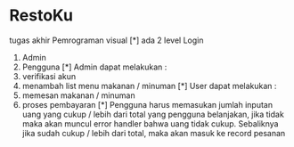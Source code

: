 # RestoKu
tugas akhir Pemrograman visual
[*] ada 2 level Login
  1. Admin
  2. Pengguna
[*] Admin dapat melakukan :
  1. verifikasi akun
  2. menambah list menu makanan / minuman
[*] User dapat melakukan : 
  1. memesan makanan / minuman
  2. proses pembayaran
[*] Pengguna harus memasukan jumlah inputan uang yang cukup / lebih dari total yang pengguna belanjakan, jika tidak maka akan muncul error handler
bahwa uang tidak cukup. Sebaliknya jika sudah cukup / lebih dari total, maka akan masuk ke record pesanan
